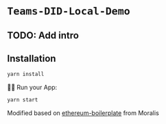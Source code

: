 # `Teams-DID-Local-Demo`

## TODO: Add intro

## Installation

```sh
yarn install
```

🚴‍♂️ Run your App:

```sh
yarn start
```

Modified based on [ethereum-boilerplate](https://github.com/ethereum-boilerplate/ethereum-boilerplate) from Moralis
